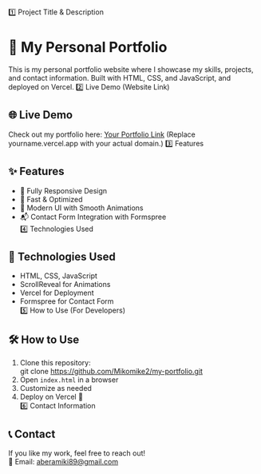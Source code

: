 1️⃣ Project Title & Description
# 🚀 My Personal Portfolio
This is my personal portfolio website where I showcase my skills, projects, and contact information. Built with HTML, CSS, and JavaScript, and deployed on Vercel.
2️⃣ Live Demo (Website Link)
## 🌐 Live Demo  
Check out my portfolio here: [Your Portfolio Link](https://yourname.vercel.app)
(Replace yourname.vercel.app with your actual domain.)
3️⃣  Features
## ✨ Features  
- 📌 Fully Responsive Design  
- 🚀 Fast & Optimized  
- 🎨 Modern UI with Smooth Animations  
- 📬 Contact Form Integration with Formspree  
4️⃣ Technologies Used
## 🔧 Technologies Used  
- HTML, CSS, JavaScript  
- ScrollReveal for Animations  
- Vercel for Deployment  
- Formspree for Contact Form  
5️⃣ How to Use (For Developers)
## 🛠 How to Use  
1. Clone this repository:  
git clone  https://github.com/Mikomike2/my-portfolio.git
2. Open `index.html` in a browser  
3. Customize as needed  
4. Deploy on Vercel 🚀  
6️⃣ Contact Information
## 📞 Contact  
If you like my work, feel free to reach out!  
📧 Email: aberamiki89@gmail.com 
 
